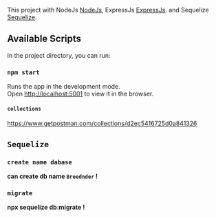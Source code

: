 This project with NodeJs [NodeJs](https://nodejs.org/), ExpressJs [ExpressJs](https://expressjs.com/en/starter/installing.html). and Sequelize [Sequelize](https://sequelize.org/).

## Available Scripts

In the project directory, you can run:

### `npm start`

Runs the app in the development mode.<br />
Open [http://localhost:5001](http://localhost:5001) to view it in the browser.

#### `collections`

https://www.getpostman.com/collections/d2ec5416725d0a841326

## `Sequelize`

### `create name dabase`

**can create db name `Breednder` !**

### `migrate`

**npx sequelize db:migrate !**
